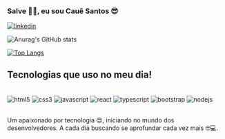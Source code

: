 ### Salve 👊🏾, eu sou Cauê Santos 😎

[![linkedin](https://img.shields.io/badge/LinkedIn-0077B5?style=for-the-badge&logo=linkedin&logoColor=white)](www.linkedin.com/in/cauê-santos-1126b2149)

![Anurag's GitHub stats](https://github-readme-stats.vercel.app/api?username=Caue23&show_icons=true&theme=tokyonight)

[![Top Langs](https://github-readme-stats.vercel.app/api/top-langs/?username=anuraghazra&layout=compact)](https://github.com/Caue23/github-readme-stats)

## Tecnologias que uso no meu dia!

<div style="display: inline_block"><br/>
  <img align="center" alt="html5" src="https://img.shields.io/badge/HTML5-E34F26?style=for-the-badge&logo=html5&logoColor=white"/>
  <img align="center" alt="css3" src="https://img.shields.io/badge/CSS-006EFF?style=for-the-badge&logo=css3&logoColor=white"/>
  <img align="center" alt="javascript" src="https://img.shields.io/badge/JavaScript-F7DF1E?style=for-the-badge&logo=javascript&logoColor=black"/>
  <img align="center" alt="react" src="https://img.shields.io/badge/React-20232A?style=for-the-badge&logo=react&logoColor=61DAFB"/>
  <img align="center" alt="typescript" src="https://img.shields.io/badge/TYPESCRIPT-07428F?style=for-the-badge&logo=typescript&logoColor=white"/>
  <img align="center" alt="bootstrap" src="https://img.shields.io/badge/BOOTSTRAP-6835DF?style=for-the-badge&logo=bootstrap&logoColor=white"/> 
  <img align="center" alt="nodejs" src="https://img.shields.io/badge/Node.js-43853D?style=for-the-badge&logo=node.js&logoColor=white"/>

</div></br>

Um apaixonado por tecnologia 😍, iniciando no mundo dos desenvolvedores. A cada dia buscando se aprofundar cada vez mais 🤓💻.


       
